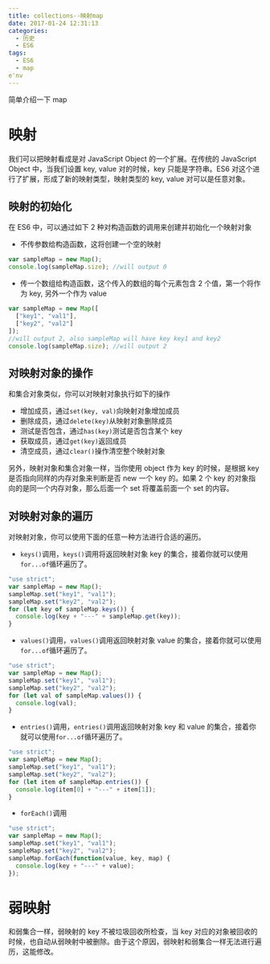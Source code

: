 ```yaml
---
title: collections--映射map
date: 2017-01-24 12:31:13
categories:
  - 历史
  - ES6
tags:
  - ES6
  - map
e'nv
---
```


简单介绍一下 map

<!--more-->

# 映射

我们可以把映射看成是对 JavaScript Object 的一个扩展。在传统的 JavaScript Object 中，当我们设置 key, value 对的时候，key 只能是字符串。ES6 对这个进行了扩展，形成了新的映射类型，映射类型的 key, value 对可以是任意对象。

## 映射的初始化

在 ES6 中，可以通过如下 2 种对构造函数的调用来创建并初始化一个映射对象

- 不传参数给构造函数，这将创建一个空的映射

```javascript
var sampleMap = new Map();
console.log(sampleMap.size); //will output 0
```

- 传一个数组给构造函数，这个传入的数组的每个元素包含 2 个值，第一个将作为 key, 另外一个作为 value

```javascript
var sampleMap = new Map([
  ["key1", "val1"],
  ["key2", "val2"]
]);
//will output 2, also sampleMap will have key key1 and key2
console.log(sampleMap.size); //will output 2
```

## 对映射对象的操作

和集合对象类似，你可以对映射对象执行如下的操作

- 增加成员，通过`set(key, val)`向映射对象增加成员
- 删除成员，通过`delete(key)`从映射对象删除成员
- 测试是否包含，通过`has(key)`测试是否包含某个 key
- 获取成员，通过`get(key)`返回成员
- 清空成员，通过`clear()`操作清空整个映射对象

另外，映射对象和集合对象一样，当你使用 object 作为 key 的时候，是根据 key 是否指向同样的内存对象来判断是否 new 一个 key 的。如果 2 个 key 的对象指向的是同一个内存对象，那么后面一个 set 将覆盖前面一个 set 的内容。

## 对映射对象的遍历

对映射对象，你可以使用下面的任意一种方法进行合适的遍历。

- `keys()`调用，`keys()`调用将返回映射对象 key 的集合，接着你就可以使用`for...of`循环遍历了。

```javascript
"use strict";
var sampleMap = new Map();
sampleMap.set("key1", "val1");
sampleMap.set("key2", "val2");
for (let key of sampleMap.keys()) {
  console.log(key + "---" + sampleMap.get(key));
}
```

- `values()`调用，`values()`调用返回映射对象 value 的集合，接着你就可以使用`for...of`循环遍历了。

```javascript
"use strict";
var sampleMap = new Map();
sampleMap.set("key1", "val1");
sampleMap.set("key2", "val2");
for (let val of sampleMap.values()) {
  console.log(val);
}
```

- `entries()`调用，`entries()`调用返回映射对象 key 和 value 的集合，接着你就可以使用`for...of`循环遍历了。

```javascript
"use strict";
var sampleMap = new Map();
sampleMap.set("key1", "val1");
sampleMap.set("key2", "val2");
for (let item of sampleMap.entries()) {
  console.log(item[0] + "---" + item[1]);
}
```

- `forEach()`调用

```javascript
"use strict";
var sampleMap = new Map();
sampleMap.set("key1", "val1");
sampleMap.set("key2", "val2");
sampleMap.forEach(function(value, key, map) {
  console.log(key + "---" + value);
});
```

# 弱映射

和弱集合一样，弱映射的 key 不被垃圾回收所检查，当 key 对应的对象被回收的时候，也自动从弱映射中被删除。由于这个原因，弱映射和弱集合一样无法进行遍历，这能修改。
